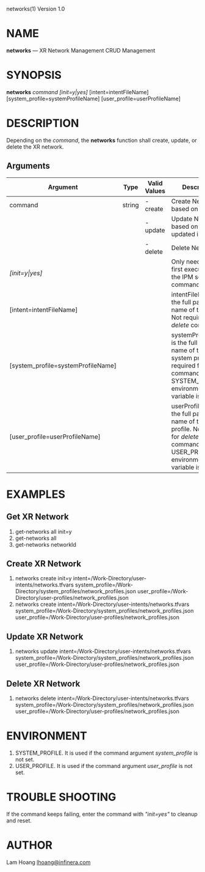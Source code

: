 networks(1) Version 1.0 

NAME
====

**networks** — XR Network Management CRUD Management

SYNOPSIS
========

**networks** *command* *[init=y|yes]* [intent=intentFileName] [system_profile=systemProfileName] [user_profile=userProfileName] 


DESCRIPTION
===========

Depending on the *command*, the **networks** function shall create, update, or delete the XR network.


Arguments
-------

| Argument         |  Type     | Valid Values      | Description                   |
|------------------|-----------|-------------------|-------------------------------|
| command          |  string   | - create          | Create Network based on the intent               |
|                  |           | - update          | Update Network based on the updated intent               |
|                  |           | - delete          | Delete Network                |
| *[init=y\|yes]*  |           |                   | Only need at the first execution of the IPM service commands      |
| [intent=intentFileName] |           |            | intentFileName is the full path file name of the intent. Not required for *delete* command      |
| [system_profile=systemProfileName] |   |         | systemProfileName is the full path file name of the system profile. No required for *delete* command or if the SYSTEM_PROFILE environment variable is set.    |
| [user_profile=userProfileName] |   |         | userProfileName is the full path file name of the user profile. No required for *delete* command or if the USER_PROFILE environment variable is set.    |

EXAMPLES
===========

Get XR Network
------

1. get-networks all init=y
2. get-networks all 
3. get-networks networkId

Create XR Network
------

1. networks create init=y intent=/Work-Directory/user-intents/networks.tfvars system_profile=/Work-Directory/system_profiles/network_profiles.json user_profile=/Work-Directory/user-profiles/network_profiles.json
2. networks create intent=/Work-Directory/user-intents/networks.tfvars system_profile=/Work-Directory/system_profiles/network_profiles.json user_profile=/Work-Directory/user-profiles/network_profiles.json

Update XR Network
------

1. networks update intent=/Work-Directory/user-intents/networks.tfvars system_profile=/Work-Directory/system_profiles/network_profiles.json user_profile=/Work-Directory/user-profiles/network_profiles.json

Delete XR Network
------

1. networks delete intent=/Work-Directory/user-intents/networks.tfvars system_profile=/Work-Directory/system_profiles/network_profiles.json user_profile=/Work-Directory/user-profiles/network_profiles.json

ENVIRONMENT
===========

1. SYSTEM_PROFILE. It is used if the command argument *system_profile* is not set.
2. USER_PROFILE. It is used if the command argument *user_profile* is not set.


TROUBLE SHOOTING
====

If the command keeps failing, enter the command with *"init=yes"* to cleanup and reset.

AUTHOR
======

Lam Hoang <lhoang@infinera.com>